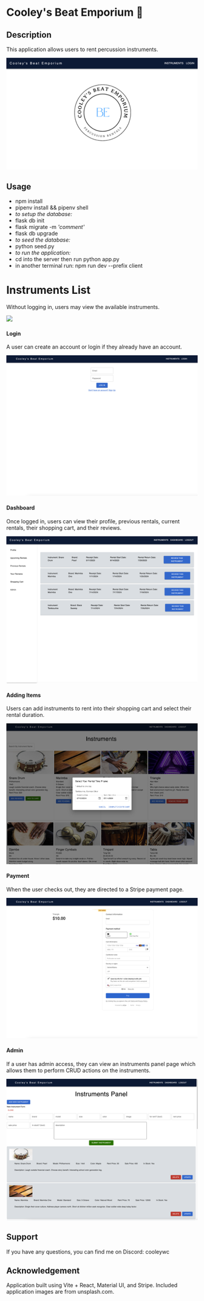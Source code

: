 # Cooley's Beat Emporium :shopping_cart:

## Description

This application allows users to rent percussion instruments.

<img src='/client/public/readme_images/home.png'>

## Usage

- npm install
- pipenv install && pipenv shell
- _to setup the database:_
- flask db init
- flask migrate -m _'comment'_
- flask db upgrade
- _to seed the database:_
- python seed.py
- _to run the application:_
- cd into the server then run python app.py
- in another terminal run: npm run dev --prefix client

# Instruments List

Without logging in, users may view the available instruments.

<img src='/client/public/readme_images/instruments_list.png'>

#### Login

A user can create an account or login if they already have an account.

<img src='/client/public/readme_images/login.png'>

#### Dashboard

Once logged in, users can view their profile, previous rentals, current rentals, their shopping cart, and their reviews.

<img src='/client/public/readme_images/dashboard.png'>

#### Adding Items

Users can add instruments to rent into their shopping cart and select their rental duration.

<img src='/client/public/readme_images/add_to_cart.png'>

#### Payment

When the user checks out, they are directed to a Stripe payment page.

<img src='/client/public/readme_images/stripe.png'>

#### Admin

If a user has admin access, they can view an instruments panel page which allows them to perform CRUD actions on the instruments.

<img src='/client/public/readme_images/instruments_panel.png'>

## Support

If you have any questions, you can find me on Discord: cooleywc

## Acknowledgement

Application built using Vite + React, Material UI, and Stripe. Included application images are from unsplash.com.
